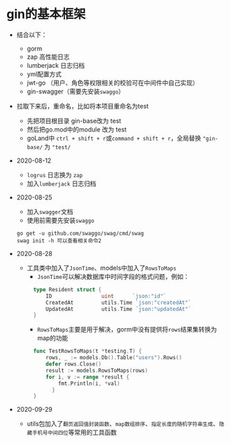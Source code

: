 # gin的基本框架
- 结合以下：
    - gorm
    - zap 高性能日志
    - lumberjack 日志归档
    - yml配置方式
    - jwt-go （用户、角色等权限相关的校验可在中间件中自己实现）
    - gin-swagger（需要先安装`swaggo`）
    
- 拉取下来后，重命名，比如将本项目重命名为test
    - 先把项目根目录 gin-base改为 test
    - 然后把go.mod中的module 改为 test
    - goLand中 `ctrl + shift + r`或`command + shift + r`，全局替换 `"gin-base/` 为 `"test/`
    
- 2020-08-12
    - `logrus` 日志换为 `zap`
    - 加入`lumberjack` 日志归档
    
- 2020-08-25
    - 加入`swagger`文档
    - 使用前需要先安装`swaggo`
    ```
    go get -u github.com/swaggo/swag/cmd/swag
    swag init -h 可以查看相关命令2
    ```
  
- 2020-08-28 
    - 工具类中加入了`JsonTime`、models中加入了`RowsToMaps`
      - `JsonTime`可以解决数据库中时间字段的格式问题，例如：
      ```go
        type Resident struct {
        	ID                uint      `json:"id"`
        	CreatedAt         utils.Time `json:"createdAt"`
        	UpdatedAt         utils.Time `json:"updatedAt"`
        }
      ```
      - `RowsToMaps`主要是用于解决，gorm中没有提供将`rows`结果集转换为map的功能
      ```go
        func TestRowsToMaps(t *testing.T) {
        	rows, _ := models.Db().Table("users").Rows()
        	defer rows.Close()
        	result := models.RowsToMaps(rows)
        	for i, v := range *result {
        	    fmt.Println(i, *val)
              }
        }
      ```
    
- 2020-09-29
    
    - utils包加入了`翻页返回值封装函数`、`map数组排序`、`指定长度的随机字符串生成`、`隐藏手机号中间四位`等常用的工具函数